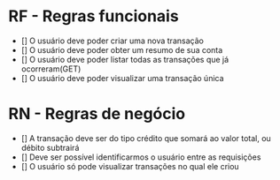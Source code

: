 # RF - Regras funcionais

- [] O usuário deve poder criar uma nova transação
- [] O usuário deve poder obter um resumo de sua conta
- [] O usuário deve poder listar todas as transações que já ocorreram(GET)
- [] O usuário deve poder visualizar uma transação única

# RN - Regras de negócio

- [] A transação deve ser do tipo crédito que somará ao valor total, ou débito subtrairá 
- [] Deve ser possível identificarmos o usuário entre as requisições
- [] O usuário só pode visualizar transações no qual ele criou